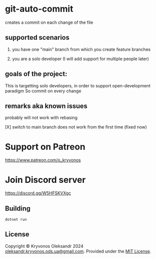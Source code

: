 # git-auto-commit
creates a commit on each change of the file

## supported scenarios
1) you have one "main" branch from which you create feature branches

2) you are a solo developer (I will add support for multiple people later)

## goals of the project:
This is targetting solo developers, in order to support open-development paradigm
So commit on every change

## remarks aka known issues
probably will not work with rebasing

[X] switch to main branch does not work from the first time (fixed now)

# Support on Patreon

https://www.patreon.com/o_kryvonos


# Join Discord server 

https://discord.gg/W5HFSKVXgc

## Building

```
dotnet run
```

## License

Copyright © Kryvonos Oleksandr 2024 <oleksandr.kryvonos.ods.ua@gmail.com>. Provided under the [MIT License](http://opensource.org/licenses/MIT).
